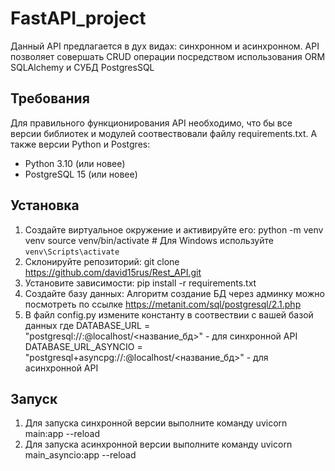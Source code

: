 # FastAPI_project

Данный API предлагается в дух видах: синхронном и асинхронном.
API позволяет совершать CRUD операции посредством использования ORM SQLAlchemy 
и СУБД PostgresSQL

## Требования
Для правильного функционирования API необходимо, что бы 
все версии библиотек и модулей соотвествовали файлу requirements.txt.
А также версии Python и Postgres:
- Python 3.10 (или новее)
- PostgreSQL 15 (или новее)

## Установка
1. Создайте виртуальное окружение и активируйте его:
python -m venv venv
source venv/bin/activate  # Для Windows используйте `venv\Scripts\activate`
3. Склонируйте репозиторий:
git clone https://github.com/david15rus/Rest_API.git
4. Установите зависимости:
pip install -r requirements.txt
5. Создайте базу данных:
Алгоритм создание БД через админку можно посмотреть по ссылке https://metanit.com/sql/postgresql/2.1.php
6. В файл config.py измените константу в соотвествии с вашей базой данных где
DATABASE_URL = "postgresql://<username>:<password>@localhost/<название_бд>" - для синхронной API
DATABASE_URL_ASYNCIO = "postgresql+asyncpg://<username>:<password>@localhost/<название_бд>" - для асинхронной API

## Запуск
1. Для запуска синхронной версии выполните команду uvicorn main:app --reload
2. Для запуска асинхронной версии выполните команду uvicorn main_asyncio:app --reload
